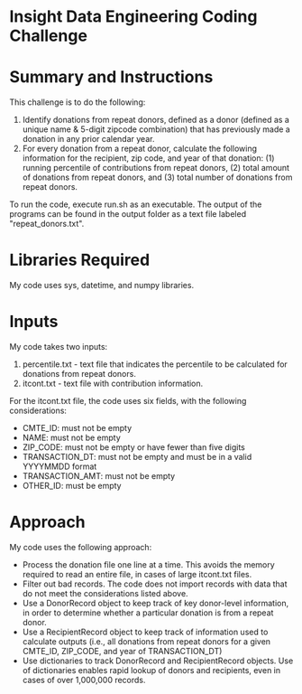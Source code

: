 # Insight Data Engineering Coding Challenge

# Summary and Instructions

This challenge is to do the following: 

1. Identify donations from repeat donors, defined as a donor (defined as a unique name & 5-digit zipcode combination) that has previously made a donation in any prior calendar year. 
2. For every donation from a repeat donor, calculate the following information for the recipient, zip code, and year of that donation: (1) running percentile of contributions from repeat donors, (2) total amount of donations from repeat donors, and (3) total number of donations from repeat donors.  

To run the code, execute run.sh as an executable.  The output of the programs can be found in the output folder as a text file labeled "repeat_donors.txt".

# Libraries Required

My code uses sys, datetime, and numpy libraries.

# Inputs

My code takes two inputs:

1. percentile.txt - text file that indicates the percentile to be calculated for donations from repeat donors.
2. itcont.txt - text file with contribution information.

For the itcont.txt file, the code uses six fields, with the following considerations:

* CMTE_ID: must not be empty
* NAME: must not be empty
* ZIP_CODE: must not be empty or have fewer than five digits
* TRANSACTION_DT: must not be empty and must be in a valid YYYYMMDD format
* TRANSACTION_AMT: must not be empty
* OTHER_ID: must be empty

# Approach

My code uses the following approach:

* Process the donation file one line at a time.  This avoids the memory required to read an entire file, in cases of large itcont.txt files.
* Filter out bad records.  The code does not import records with data that do not meet the considerations listed above.
* Use a DonorRecord object to keep track of key donor-level information, in order to determine whether a particular donation is from a repeat donor.
* Use a RecipientRecord object to keep track of information used to calculate outputs (i.e., all donations from repeat donors for a given CMTE_ID, ZIP_CODE, and year of TRANSACTION_DT)
* Use dictionaries to track DonorRecord and RecipientRecord objects.  Use of dictionaries enables rapid lookup of donors and recipients, even in cases of over 1,000,000 records.
